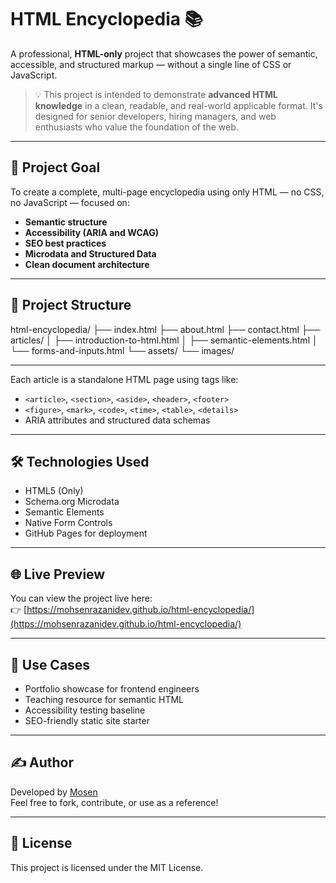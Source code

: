 # HTML Encyclopedia 📚

A professional, **HTML-only** project that showcases the power of semantic, accessible, and structured markup — without a single line of CSS or JavaScript.

> 💡 This project is intended to demonstrate **advanced HTML knowledge** in a clean, readable, and real-world applicable format. It's designed for senior developers, hiring managers, and web enthusiasts who value the foundation of the web.

---

## 🚀 Project Goal

To create a complete, multi-page encyclopedia using only HTML — no CSS, no JavaScript — focused on:

- **Semantic structure**
- **Accessibility (ARIA and WCAG)**
- **SEO best practices**
- **Microdata and Structured Data**
- **Clean document architecture**

---

## 📁 Project Structure
html-encyclopedia/
├── index.html
├── about.html
├── contact.html
├── articles/
│ ├── introduction-to-html.html
│ ├── semantic-elements.html
│ └── forms-and-inputs.html
└── assets/
└── images/

---


Each article is a standalone HTML page using tags like:
- `<article>`, `<section>`, `<aside>`, `<header>`, `<footer>`
- `<figure>`, `<mark>`, `<code>`, `<time>`, `<table>`, `<details>`
- ARIA attributes and structured data schemas

---

## 🛠️ Technologies Used

- HTML5 (Only)
- Schema.org Microdata
- Semantic Elements
- Native Form Controls
- GitHub Pages for deployment

---

## 🌐 Live Preview

You can view the project live here:  
👉 [https://mohsenrazanidev.github.io/html-encyclopedia/](https://mohsenrazanidev.github.io/html-encyclopedia/)

---

## 📖 Use Cases

- Portfolio showcase for frontend engineers
- Teaching resource for semantic HTML
- Accessibility testing baseline
- SEO-friendly static site starter

---

## ✍️ Author

Developed by [Mosen](https://github.com/MohsenRazaniDev)  
Feel free to fork, contribute, or use as a reference!

---

## 📄 License

This project is licensed under the MIT License.

